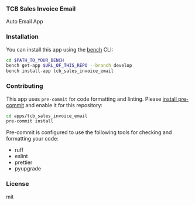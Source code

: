 ### TCB Sales Invoice Email

Auto Email App

### Installation

You can install this app using the [bench](https://github.com/frappe/bench) CLI:

```bash
cd $PATH_TO_YOUR_BENCH
bench get-app $URL_OF_THIS_REPO --branch develop
bench install-app tcb_sales_invoice_email
```

### Contributing

This app uses `pre-commit` for code formatting and linting. Please [install pre-commit](https://pre-commit.com/#installation) and enable it for this repository:

```bash
cd apps/tcb_sales_invoice_email
pre-commit install
```

Pre-commit is configured to use the following tools for checking and formatting your code:

- ruff
- eslint
- prettier
- pyupgrade

### License

mit

